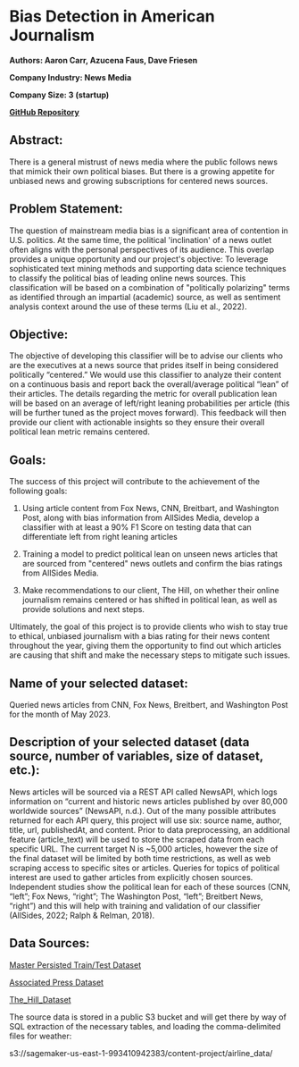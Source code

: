 

# Bias Detection in American Journalism

**Authors: Aaron Carr, Azucena Faus, Dave Friesen**

**Company Industry: News Media**

**Company Size: 3 (startup)**

**[GitHub Repository](https://github.com/fausa/ADS509_Final_project)**



## Abstract:
There is a general mistrust of news media where the public follows news that mimick their own political biases. But there is a growing appetite for unbiased news and growing subscriptions for centered news sources.

## Problem Statement:
The question of mainstream media bias is a significant area of contention in U.S. politics. At the same time, the political 'inclination' of a news outlet often aligns with the personal perspectives of its audience. This overlap provides a unique opportunity and our project's objective: To leverage sophisticated text mining methods and supporting data science techniques to classify the political bias of leading online news sources. This classification will be based on a combination of "politically polarizing" terms as identified through an impartial (academic) source, as well as sentiment analysis context around the use of these terms (Liu et al., 2022).

## Objective:
The objective of developing this classifier will be to advise our clients who are the executives at a news source that prides itself in being considered politically “centered.” We would use this classifier to analyze their content on a continuous basis and report back the overall/average political “lean” of their articles. The details regarding the metric for overall publication lean will be based on an average of left/right leaning probabilities per article (this will be further tuned as the project moves forward). This feedback will then provide our client with actionable insights so they ensure their overall political lean metric remains centered.


## Goals:
The success of this project will contribute to the achievement of the following goals:

1. Using article content from Fox News, CNN, Breitbart, and Washington Post, along with bias information from AllSides Media, develop a classifier with at least a 90% F1 Score on testing data that can differentiate left from right leaning articles

2. Training a model to predict political lean on unseen news articles that are sourced from "centered" news outlets and confirm the bias ratings from AllSides Media.

3. Make recommendations to our client, The Hill, on whether their online journalism remains centered or has shifted in political lean, as well as provide solutions and next steps.

Ultimately, the goal of this project is to provide clients who wish to stay true to ethical, unbiased journalism with a bias rating for their news content throughout the year, giving them the opportunity to find out which articles are causing that shift and make the necessary steps to mitigate such issues.

## Name of your selected dataset: 
Queried news articles from CNN, Fox News, Breitbert, and Washington Post for the month of May 2023.

## Description of your selected dataset (data source, number of variables, size of dataset, etc.): 

News articles will be sourced via a REST API called NewsAPI, which logs information on “current and historic news articles published by over 80,000 worldwide sources” (NewsAPI, n.d.). Out of the many possible attributes returned for each API query, this project will use six:  source name, author, title, url, publishedAt, and content. Prior to data preprocessing, an additional feature (article_text) will be used to store the scraped data from each specific URL. The current target N is ~5,000 articles, however the size of the final dataset will be limited by both time restrictions, as well as web scraping access to specific sites or articles.
Queries for topics of political interest are used to gather articles from explicitly chosen sources. Independent studies show the political lean for each of these sources (CNN, “left”; Fox News, “right”; The Washington Post, “left”; Breitbert News, “right”) and this will help with training and validation of our classifier (AllSides, 2022; Ralph & Relman, 2018). 

## Data Sources:

[Master Persisted Train/Test Dataset](https://github.com/fausa/ADS509_Final_project/data/)

[Associated Press Dataset](https://github.com/fausa/ADS509_Final_project/data/)

[The_Hill_Dataset](https://github.com/fausa/ADS509_Final_project/data)



The source data is stored in a public S3 bucket and will get there by way of SQL extraction of the necessary tables, and loading the comma-delimited files for weather:

s3://sagemaker-us-east-1-993410942383/content-project/airline_data/
